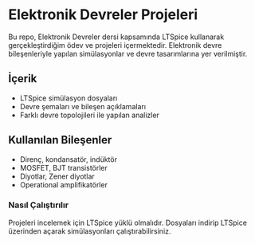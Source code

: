 # Elektronik Devreler Projeleri

Bu repo, Elektronik Devreler dersi kapsamında LTSpice kullanarak gerçekleştirdiğim ödev ve projeleri içermektedir. Elektronik devre bileşenleriyle yapılan simülasyonlar ve devre tasarımlarına yer verilmiştir.

## İçerik
- LTSpice simülasyon dosyaları
- Devre şemaları ve bileşen açıklamaları
- Farklı devre topolojileri ile yapılan analizler

## Kullanılan Bileşenler
- Direnç, kondansatör, indüktör
- MOSFET, BJT transistörler
- Diyotlar, Zener diyotlar
- Operational amplifikatörler

### Nasıl Çalıştırılır
Projeleri incelemek için LTSpice yüklü olmalıdır. Dosyaları indirip LTSpice üzerinden açarak simülasyonları çalıştırabilirsiniz.
